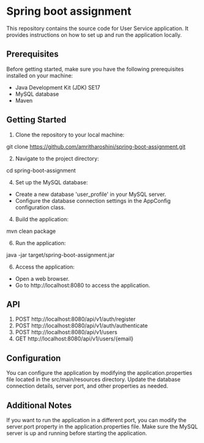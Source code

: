 # Spring boot assignment

This repository contains the source code for User Service application. It provides instructions on how to set up and run the application locally.

## Prerequisites

Before getting started, make sure you have the following prerequisites installed on your machine:

- Java Development Kit (JDK) SE17
- MySQL database
- Maven

## Getting Started

1. Clone the repository to your local machine:

git clone https://github.com/amritharoshini/spring-boot-assignment.git

2. Navigate to the project directory:
   
cd spring-boot-assignment

4. Set up the MySQL database:

- Create a new database 'user_profile' in your MySQL server.
- Configure the database connection settings in the AppConfig configuration class.

4. Build the application:
   
mvn clean package

6. Run the application:

java -jar target/spring-boot-assignment.jar

6. Access the application:

- Open a web browser.
- Go to http://localhost:8080 to access the application.

## API

1. POST http://localhost:8080/api/v1/auth/register
2. POST http://localhost:8080/api/v1/auth/authenticate
3. POST http://localhost:8080/api/v1/users
4. GET http://localhost:8080/api/v1/users/{email}

## Configuration
You can configure the application by modifying the application.properties file located in the src/main/resources directory. Update the database connection details, server port, and other properties as needed.

## Additional Notes
If you want to run the application in a different port, you can modify the server.port property in the application.properties file.
Make sure the MySQL server is up and running before starting the application.
